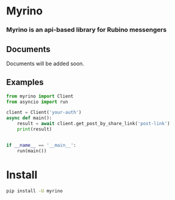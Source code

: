 # Myrino
### Myrino is an api-based library for Rubino messengers

## Documents 
Documents will be added soon.


## Examples
```python
from myrino import Client
from asyncio import run

client = Client('your-auth')
async def main():
    result = await client.get_post_by_share_link('post-link')
    print(result)


if __name__ == '__main__':
    run(main()) 
```

# Install
```bash
pip install -U myrino
```
